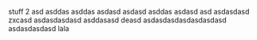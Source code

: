 stuff
 2
asd
asddas
asddas
asdasd
asdasd
asddas
asdasd
asd
asdasdasd
zxcasd
asdasdasdasd
asddasasd
deasd
asdasdasdasdasdasdasd
asdasdasdasd
lala
